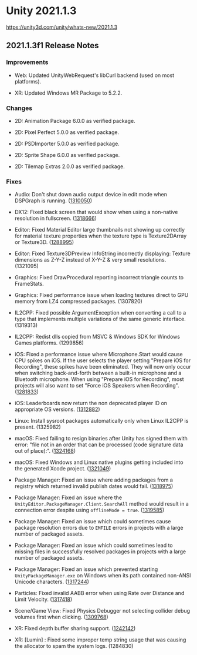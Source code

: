 # Unity 2021.1.3
https://unity3d.com/unity/whats-new/2021.1.3

## 2021.1.3f1 Release Notes


### Improvements
<ul>
<li><p>Web: Updated UnityWebRequest's libCurl backend (used on most platforms).</p></li>
<li><p>XR: Updated Windows MR Package to 5.2.2.</p></li>
</ul>

### Changes
<ul>
<li><p>2D: Animation Package 6.0.0 as verified package.</p></li>
<li><p>2D: Pixel Perfect 5.0.0 as verified package.</p></li>
<li><p>2D: PSDImporter 5.0.0 as verified package.</p></li>
<li><p>2D: Sprite Shape 6.0.0 as verified package.</p></li>
<li><p>2D: Tilemap Extras 2.0.0 as verified package.</p></li>
</ul>

### Fixes
<ul>
<li><p>Audio: Don't shut down audio output device in edit mode when DSPGraph is running. (<a href="https://issuetracker.unity3d.com/issues/dspgraph-audio-stops-after-60-seconds-when-playing-in-the-editor-mode">1310050</a>)</p></li>
<li><p>DX12: Fixed black screen that would show when using a non-native resolution in fullscreen. (<a href="https://issuetracker.unity3d.com/issues/dx12-nothing-is-being-rendered-when-using-alt-plus-enter-to-maximize-a-resized-windowed-player">1318666</a>)</p></li>
<li><p>Editor: Fixed Material Editor large thumbnails not showing up correctly for material texture properties when the texture type is Texture2DArray or Texture3D. (<a href="https://issuetracker.unity3d.com/issues/shader-texture-is-not-displayed-in-texture-selector-preview-icon-when-texture-type-is-2d-array-and-3d">1288995</a>)</p></li>
<li><p>Editor: Fixed Texture3DPreview InfoString incorrectly displaying: Texture dimensions as Z-Y-Z instead of X-Y-Z &amp; very small resolutions. (1321095)</p></li>
<li><p>Graphics: Fixed DrawProcedural reporting incorrect triangle counts to FrameStats.</p></li>
<li><p>Graphics: Fixed performance issue when loading textures direct to GPU memory from LZ4 compressed packages. (1307820)</p></li>
<li><p>IL2CPP: Fixed possible ArgumentException when converting a call to a type that implements multiple variations of the same generic interface. (1319313)</p></li>
<li><p>IL2CPP: Redist dlls copied from MSVC &amp; Windows SDK for Windows Games platforms. (1299856)</p></li>
<li><p>iOS: Fixed a performance issue where Microphone.Start would cause CPU spikes on iOS. If the user selects the player setting "Prepare iOS for Recording", these spikes have been eliminated. They will now only occur when switching back-and-forth between a built-in microphone and a Bluetooth microphone. When using "Prepare iOS for Recording", most projects will also want to set "Force iOS Speakers when Recording". (<a href="https://issuetracker.unity3d.com/issues/mobile-microphone-dot-start-method-invocation-causes-200-800ms-spikes">1281833</a>)</p></li>
<li><p>iOS: Leaderboards now return the non deprecated player ID on appropriate OS versions. (<a href="https://issuetracker.unity3d.com/issues/ios-social-api-score-dot-userid-returns-a-legacy-id-from-gamecenter">1312882</a>)</p></li>
<li><p>Linux: Install sysroot packages automatically only when Linux IL2CPP is present. (1325982)</p></li>
<li><p>macOS: Fixed failing to resign binaries after Unity has signed them with error: "file not in an order that can be processed (code signature data out of place):". (<a href="https://issuetracker.unity3d.com/issues/resigning-unity-built-macos-app-results-in-code-signature-data-out-of-place-out-of-place-error">1324168</a>)</p></li>
<li><p>macOS: Fixed Windows and Linux native plugins getting included into the generated Xcode project. (<a href="https://issuetracker.unity3d.com/issues/xcode-macos-copyplugins-phase-in-xcode-build-phases-includes-dll-files">1321049</a>)</p></li>
<li><p>Package Manager: Fixed an issue where adding packages from a registry which returned invalid publish dates would fail. (<a href="https://issuetracker.unity3d.com/issues/packages-cannot-be-added-from-a-registry-that-returns-invalid-publish-dates-windows-only">1318975</a>)</p></li>
<li><p>Package Manager: Fixed an issue where the <code>UnityEditor.PackageManager.Client.SearchAll</code> method would result in a connection error despite using <code>offlineMode = true</code>. (<a href="https://issuetracker.unity3d.com/issues/packagemanager-dot-client-dot-searchall-offlinemode-true-returns-an-error-if-user-offline">1319585</a>)</p></li>
<li><p>Package Manager: Fixed an issue which could sometimes cause package resolution errors due to <code>EMFILE</code> errors in projects with a large number of packaged assets.</p></li>
<li><p>Package Manager: Fixed an issue which could sometimes lead to missing files in successfully resolved packages in projects with a large number of packaged assets.</p></li>
<li><p>Package Manager: Fixed an issue which prevented starting <code>UnityPackageManager.exe</code> on Windows when its path contained non-ANSI Unicode characters. (<a href="https://issuetracker.unity3d.com/issues/editor-wont-start-with-unicode-install-path">1317244</a>)</p></li>
<li><p>Particles: Fixed invalid AABB error when using Rate over Distance and Limit Velocity. (<a href="https://issuetracker.unity3d.com/issues/invalid-aabb-error-is-thrown-when-moving-a-particle-with-velocity-over-lifetime-and-limit-velocity-over-lifetime-modules">1317418</a>)</p></li>
<li><p>Scene/Game View: Fixed Physics Debugger not selecting collider debug volumes first when clicking. (<a href="https://issuetracker.unity3d.com/issues/mouse-selection-in-physics-debugger-prioritizes-mesh-gameobjects-over-gameobjects-with-colliders">1309768</a>)</p></li>
<li><p>XR: Fixed depth buffer sharing support. (<a href="https://issuetracker.unity3d.com/issues/shared-depth-buffer-not-populated-properly-breaking-wmr-reprojection">1242142</a>)</p></li>
<li><p>XR: [Lumin] : Fixed some improper temp string usage that was causing the allocator to spam the system logs. (1284830)</p></li>
</ul>
